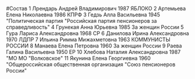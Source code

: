 #Состав
1 Лрендарь Андрей Владимирович 1987 ЯБЛОКО
2 Артемьева Елена Николаевна 1986 КПРФ
3 Гедзь Алла Васильевна 1945 \"Политическая партия \"Российская партия пенсионеров за справедливость\"
4 Грунекая Анна Юрьевна 1985 За женщин России
5 Гура Лариса Александровна 1968 СР
6 Данилова Ирина Александровна 1970 ЛДПР
7 Ильина Римма Мижахметовна 1963 КОММУНИСТЫ РОССИИ
8 Манаева Елена Петровна 1960 За женщин России
9 Раева Галина Васильевна 1950 ЕР
10 Хлебова Наталия Александровна 1987 \"МО МО \"Волковское\"
11 Якунина Елена Георгиевна 1960 \"Общероссийская общественная организация \"Союз пенсионеров России\"
